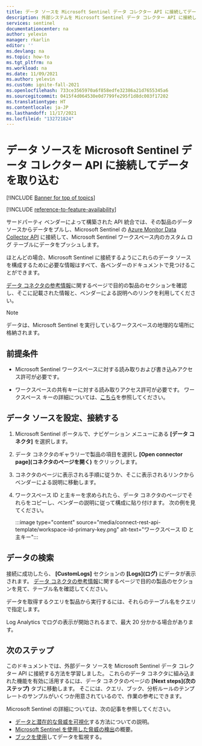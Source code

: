 ```yaml
---
title: データ ソースを Microsoft Sentinel データ コレクター API に接続してデータを取り込む | Microsoft Docs
description: 外部システムを Microsoft Sentinel データ コレクター API に接続して、そのログ データをワークスペース内のカスタム ログに取り込む方法について説明します。
services: sentinel
documentationcenter: na
author: yelevin
manager: rkarlin
editor: ''
ms.devlang: na
ms.topic: how-to
ms.tgt_pltfrm: na
ms.workload: na
ms.date: 11/09/2021
ms.author: yelevin
ms.custom: ignite-fall-2021
ms.openlocfilehash: 733ce3565970a6f858edfe32386a21d7655345a6
ms.sourcegitcommit: 0415f4d064530e0d7799fe295f1d8dc003f17202
ms.translationtype: HT
ms.contentlocale: ja-JP
ms.lasthandoff: 11/17/2021
ms.locfileid: "132721824"
---
```

# <a name="connect-your-data-source-to-the-microsoft-sentinel-data-collector-api-to-ingest-data"></a>データ ソースを Microsoft Sentinel データ コレクター API に接続してデータを取り込む

[!INCLUDE [Banner for top of topics](./includes/banner.md)]

[!INCLUDE [reference-to-feature-availability](includes/reference-to-feature-availability.md)]

サードパーティ ベンダーによって構築された API 統合では、その製品のデータ ソースからデータをプルし、Microsoft Sentinel の [Azure Monitor Data Collector API](../azure-monitor/logs/data-collector-api.md) に接続して、Microsoft Sentinel ワークスペース内のカスタム ログ テーブルにデータをプッシュします。

ほとんどの場合、Microsoft Sentinel に接続するようにこれらのデータ ソースを構成するために必要な情報はすべて、各ベンダーのドキュメントで見つけることができます。

[データ コネクタの参考情報](data-connectors-reference.md)に関するページで目的の製品のセクションを確認し、そこに記載された情報と、ベンダーによる説明へのリンクを利用してください。

> [!NOTE]
> データは、Microsoft Sentinel を実行しているワークスペースの地理的な場所に格納されます。

## <a name="prerequisites"></a>前提条件

- Microsoft Sentinel ワークスペースに対する読み取りおよび書き込みアクセス許可が必要です。

- ワークスペースの共有キーに対する読み取りアクセス許可が必要です。 ワークスペース キーの詳細については、[こちら](../azure-monitor/agents/agent-windows.md)を参照してください。

## <a name="configure-and-connect-your-data-source"></a>データ ソースを設定、接続する

1. Microsoft Sentinel ポータルで、ナビゲーション メニューにある **[データ コネクタ]** を選択します。

1. データ コネクタのギャラリーで製品の項目を選択し **[Open connector page]\(コネクタのページを開く\)** をクリックします。

1. コネクタのページに表示される手順に従うか、そこに表示されるリンクからベンダーによる説明に移動します。

1. ワークスペース ID と主キーを求められたら、データ コネクタのページでそれらをコピーし、ベンダーの説明に従って構成に貼り付けます。 次の例を見てください。

    :::image type="content" source="media/connect-rest-api-template/workspace-id-primary-key.png" alt-text="ワークスペース ID と主キー":::

## <a name="find-your-data"></a>データの検索

接続に成功したら、 **[CustomLogs]** セクションの **[Logs]\(ログ\)** にデータが表示されます。 [データ コネクタの参考情報](data-connectors-reference.md)に関するページで目的の製品のセクションを見て、テーブル名を確認してください。

データを取得するクエリを製品から実行するには、それらのテーブル名をクエリで指定します。

Log Analytics でログの表示が開始されるまで、最大 20 分かかる場合があります。

## <a name="next-steps"></a>次のステップ

このドキュメントでは、外部データ ソースを Microsoft Sentinel データ コレクター API に接続する方法を学習しました。 これらのデータ コネクタに組み込まれた機能を有効に活用するには、データ コネクタのページの **[Next steps]\(次のステップ\)** タブに移動します。 そこには、クエリ、ブック、分析ルールのテンプレートのサンプルがいくつか用意されているので、作業の参考にできます。

Microsoft Sentinel の詳細については、次の記事を参照してください。

- [データと潜在的な脅威を可視化](get-visibility.md)する方法についての説明。
- [Microsoft Sentinel を使用した脅威の検出](detect-threats-built-in.md)の概要。
- [ブックを使用](monitor-your-data.md)してデータを監視する。
